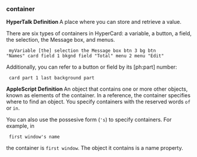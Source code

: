 ### container

<b>HyperTalk Definition </b> A place where you can store and retrieve a value.   

There are six types of containers in HyperCard: a variable, a button, a field, the selection, the Message box, and menus. 

<code><pre>
myVariable
[the] selection
the Message box
btn 3
bg btn "Names"
card field 1
bkgnd field "Total"
menu 2
menu "Edit"
</pre></code>

Additionally, you can refer to a button or field by its [ph:part]  number:

<code><pre>
card part 1
last background part
</pre></code>

<code><b></code>AppleScript Definition </b> An object that contains one or more other objects, known as elements of the container. In a reference, the container specifies where to find an object. You specify containers with the reserved words <code>of</code> or <code>in</code>.

You can also use the possesive form (<code>'s</code>) to specify containers. For example, in

<code><pre>
first window's name
</pre></code>

the container is <code>first window</code>. The object it contains is a name property. 